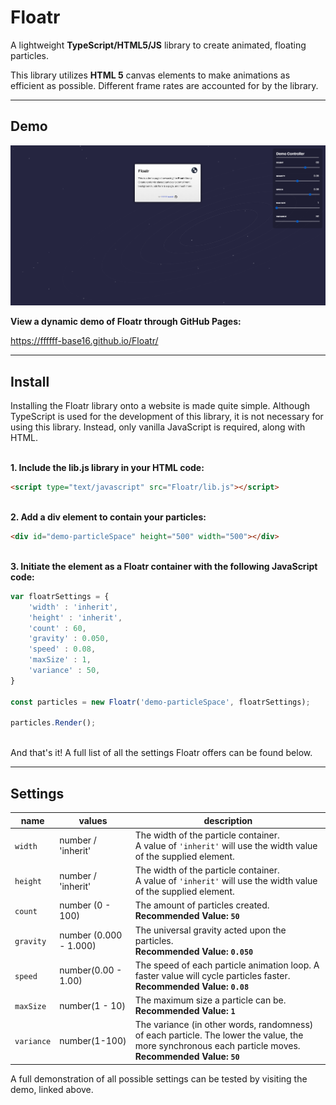# Floatr
A lightweight **TypeScript/HTML5/JS** library to create animated, floating particles. 

This library utilizes **HTML 5** canvas elements to make animations as efficient as possible. Different frame rates are accounted for by the library.

----------
## Demo

![Demo Image](/images/demo.png)

**View a dynamic demo of Floatr through GitHub Pages:**

https://ffffff-base16.github.io/Floatr/


----------
## Install
Installing the Floatr library onto a website is made quite simple. Although TypeScript is used for the development of this library, it is not necessary for using this library. Instead, only vanilla JavaScript is required, along with HTML.


\
**1. Include the lib.js library in your HTML code:**

```html
<script type="text/javascript" src="Floatr/lib.js"></script>
```

\
**2. Add a div element to contain your particles:**

```html
<div id="demo-particleSpace" height="500" width="500"></div>
```

\
**3. Initiate the element as a Floatr container with the following JavaScript code:**
```js
var floatrSettings = { 
    'width' : 'inherit',
    'height' : 'inherit',
    'count' : 60,
    'gravity' : 0.050,
    'speed' : 0.08,
    'maxSize' : 1,
    'variance' : 50,
}

const particles = new Floatr('demo-particleSpace', floatrSettings);

particles.Render();
```

\
And that's it! A full list of all the settings Floatr offers can be found below.

----------
## Settings

name | values | description
-----|-----------------|------------
`width` | number / 'inherit' | The width of the particle container. <br> A value of `'inherit'` will use the width value of the supplied element. 
`height` | number / 'inherit' | The width of the particle container. <br> A value of `'inherit'` will use the width value of the supplied element. 
`count` | number (0 - 100) | The amount of particles created.<br>**Recommended Value: `50`**
`gravity` | number (0.000 - 1.000) | The universal gravity acted upon the particles.<br>**Recommended Value: `0.050`**
`speed` | number(0.00 - 1.00) | The speed of each particle animation loop. A faster value will cycle particles faster.<br>**Recommended Value: `0.08`**
`maxSize` | number(1 - 10) | The maximum size a particle can be.<br>**Recommended Value: `1`**
`variance` | number(1-100) | The variance (in other words, randomness) of each particle. The lower the value, the more synchronous each particle moves.<br>**Recommended Value: `50`**

A full demonstration of all possible settings can be tested by visiting the demo, linked above.